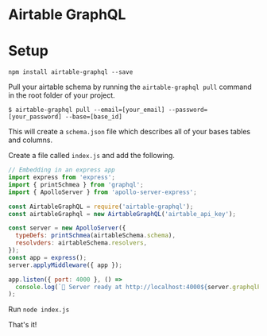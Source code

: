 # Airtable GraphQL

# Setup

```
npm install airtable-graphql --save
```

Pull your airtable schema by running the `airtable-graphql pull` command in the root folder of your project.

```
$ airtable-graphql pull --email=[your_email] --password=[your_password] --base=[base_id]
```

This will create a `schema.json` file which describes all of your bases tables and columns.

Create a file called `index.js` and add the following.

```js
// Embedding in an express app
import express from 'express';
import { printSchmea } from 'graphql';
import { ApolloServer } from 'apollo-server-express';

const AirtableGraphQL = require('airtable-graphql');
const airtableGraphql = new AirtableGraphQL('airtable_api_key');

const server = new ApolloServer({
  typeDefs: printSchmea(airtableSchema.schema),
  resolvders: airtableSchema.resolvers,
});
const app = express();
server.applyMiddleware({ app });

app.listen({ port: 4000 }, () =>
  console.log(`🚀 Server ready at http://localhost:4000${server.graphqlPath}`),
);
```

Run `node index.js`

That's it!
